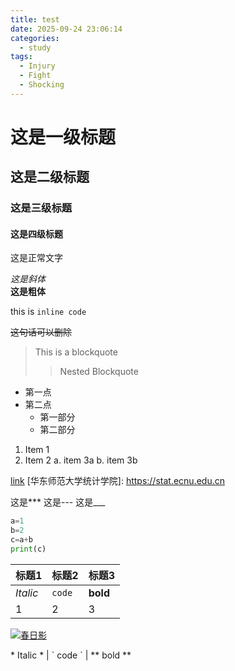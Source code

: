 ```yaml
---
title: test
date: 2025-09-24 23:06:14
categories:
  - study
tags:
  - Injury
  - Fight
  - Shocking
---
```


# 这是一级标题
## 这是二级标题
### 这是三级标题
#### 这是四级标题

这是正常文字   

*这是斜体*   
**这是粗体**

this is `inline code`   

~~这句话可以删除~~

> This is
> a blockquote
>
> > Nested
> > Blockquote

* 第一点
* 第二点
    * 第一部分
    * 第二部分

1. Item 1
2. Item 2
    a. item 3a
    b. item 3b

[link](https://www.zhihuishu.com)
[华东师范大学统计学院]: https://stat.ecnu.edu.cn

这是***
这是---
这是___

```python
a=1
b=2
c=a+b
print(c)
```

标题1 | 标题2 | 标题3
--- | --- | ---
*Italic* | `code` | **bold**
1 | 2 | 3

[![春日影](https://media1.giphy.com/media/v1.Y2lkPTc5MGI3NjExYms0NDNuMW9wZDRsZXl2cnJlZmN4ZjY3c2FsaWZ0YjY0bTR5azhqdyZlcD12MV9pbnRlcm5hbF9naWZfYnlfaWQmY3Q9Zw/yy58vGm1XPXS09qBZ9/giphy.gif)](https://www.bilibili.com/video/BV1JHLUz4EUy)

\* Italic \* | \` code \` | \*\* bold \*\* 